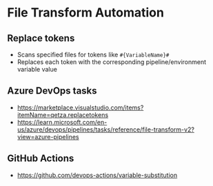 # File Transform Automation

## Replace tokens

- Scans specified files for tokens like `#{VariableName}#`
- Replaces each token with the corresponding pipeline/environment variable value

## Azure DevOps tasks

- https://marketplace.visualstudio.com/items?itemName=qetza.replacetokens
- https://learn.microsoft.com/en-us/azure/devops/pipelines/tasks/reference/file-transform-v2?view=azure-pipelines

## GitHub Actions

- https://github.com/devops-actions/variable-substitution
